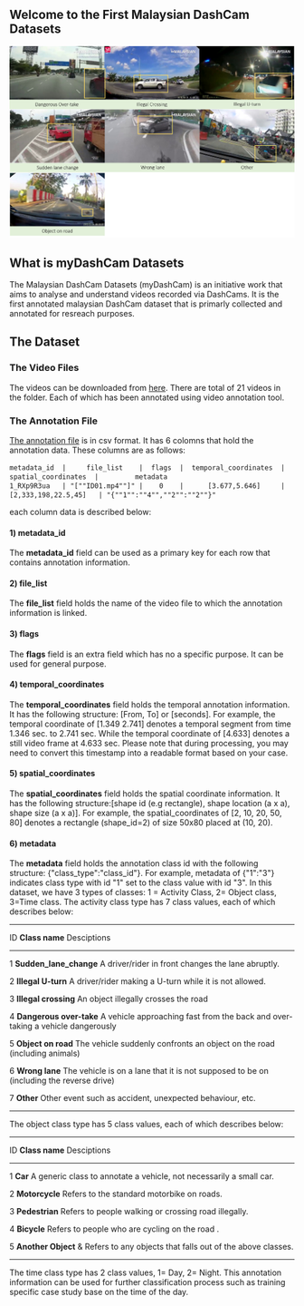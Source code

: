 ## Welcome to the First Malaysian DashCam Datasets

<img src="example.png" alt="hi" class="inline"/>

## What is myDashCam Datasets
The Malaysian DashCam Datasets (myDashCam) is an initiative work that aims to analyse and understand videos recorded via DashCams. It is the first annotated malaysian DashCam dataset that is primarly collected and annotated for resreach purposes.


## The Dataset

### The Video Files

The videos can be downloaded from [here](https://drive.google.com/file/d/1yhn4ouQbQrhJqX0g1Z808AXoF0oz35PG/view?usp=sharing). There are total of 21 videos in the folder. Each of which has been annotated using video annotation tool.

### The Annotation File

[The annotation file](https://github.com/binmosa/myDashCam/blob/master/Annotation_master.csv) is in csv format. It has 6 colomns that hold the annotation data. These columns are as follows:

```
metadata_id  |     file_list    |  flags  |  temporal_coordinates  |  spatial_coordinates  |         metadata
1_RXp9R3ua   | "[""ID01.mp4""]" |    0    |      [3.677,5.646]     | [2,333,198,22.5,45]   | "{""1"":""4"",""2"":""2""}"
```

each column data is described below:

#### 1) metadata_id

The **metadata_id** field can be used as a primary key for each row that contains annotation information. 


#### 2) file_list

The **file_list** field holds the name of the video file to which the annotation information is linked. 


#### 3) flags
The **flags** field is an extra field which has no a specific purpose. It can be used for general purpose.


#### 4) temporal_coordinates	
The **temporal_coordinates** field holds the temporal annotation information. It has the following structure: [From, To] or [seconds]. For example, the temporal coordinate of [1.349 2.741] denotes a temporal segment from time 1.346 sec. to 2.741 sec. While the temporal coordinate of [4.633] denotes a still video frame at 4.633 sec. Please note that during processing, you may need to convert this timestamp into a readable format based on your case.


#### 5) spatial_coordinates
The **spatial_coordinates** field holds the spatial coordinate information. It has the following structure:[shape id (e.g rectangle), shape location (a x a), shape size (a x a)]. For example, the spatial_coordinates of [2, 10, 20, 50, 80] denotes a rectangle (shape_id=2) of size 50x80 placed at (10, 20).


#### 6) metadata
The **metadata** field holds the annotation class id with the following structure: {"class_type":"class_id"}. For example, metadata of {"1":"3"} indicates class type with id "1" set to the class value with id "3". In this dataset, we have 3 types of classes: 1 = Activity Class, 2= Object class, 3=Time class. The activity class type has 7 class values, each of which describes below:

---------------------------------------------------------------------------

ID	**Class name**	Desciptions

---------------------------------------------------------------------------

1	**Sudden_lane_change**	A driver/rider in front changes the lane abruptly.

2	**Illegal U-turn**	A driver/rider making a U-turn while it is not allowed.

3	**Illegal crossing**	An object illegally crosses the road

4	**Dangerous over-take**	A vehicle approaching fast from the back and over-taking a vehicle dangerously

5	**Object on road**	The vehicle suddenly confronts an object on the road (including animals)

6	**Wrong lane**	The vehicle is on a lane that it is not supposed to be on (including the reverse drive)

7	**Other**	Other event such as accident, unexpected behaviour, etc.

---------------------------------------------------------------------------

The object class type has 5 class values, each of which describes below:

---------------------------------------------------------------------------

ID	**Class name**	Desciptions

---------------------------------------------------------------------------

1   **Car**    A generic class to annotate a vehicle, not necessarily a small car.

2   **Motorcycle**   Refers to the standard motorbike on roads.

3   **Pedestrian**   Refers to people walking or crossing road illegally.

4   **Bicycle**   Refers to people who are cycling on the road .

5   **Another Object**  & Refers to any objects that falls out of the above classes.

---------------------------------------------------------------------------


The time class type has 2 class values, 1= Day, 2= Night. This annotation information can be used for further classification process such as training specific case study base on the time of the day.



